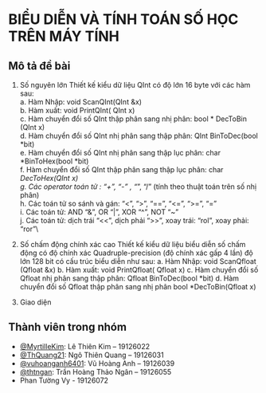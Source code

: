 # BIỂU DIỄN VÀ TÍNH TOÁN SỐ HỌC TRÊN MÁY TÍNH 

## Mô tả đề bài
1. Số nguyên lớn
Thiết kế kiểu dữ liệu QInt có độ lớn 16 byte với các hàm sau:\
a. Hàm Nhập: void ScanQInt(QInt &x)\
b. Hàm xuất: void PrintQInt( QInt x)\
c. Hàm chuyển đổi số QInt thập phân sang nhị phân: bool * DecToBin (QInt x)\
d. Hàm chuyển đổi số QInt nhị phân sang thập phân: QInt BinToDec(bool *bit)\
e. Hàm chuyển đổi số QInt nhị phân sang thập lục phân: char *BinToHex(bool *bit)\
f. Hàm chuyển đổi số QInt thập phân sang thập lục phân: char *DecToHex(QInt x)\
g. Các operator toán tử : “+”, “-” , “*”, “/” (tính theo thuật toán trên số nhị phân)\
h. Các toán tử so sánh và gán: “<”, “>”, “==”, “<=”, “>=”, “=”\
i. Các toán tử: AND “&”, OR “|”, XOR “^”, NOT “~”\
j. Các toán tử: dịch trái “<<”, dịch phải “>>”, xoay trái: “rol”, xoay phải: “ror”\

2. Số chấm động chính xác cao
Thiết kế kiểu dữ liệu biểu diễn số chấm động có độ chính xác Quadruple-precision (độ chính xác
gấp 4 lần) độ lớn 128 bit có cấu trúc biểu diễn như sau:
a. Hàm Nhập: void ScanQfloat (Qfloat &x)
b. Hàm xuất: void PrintQfloat( Qfloat x)
c. Hàm chuyển đổi số Qfloat nhị phân sang thập phân: Qfloat BinToDec(bool *bit)
d. Hàm chuyển đổi số Qfloat thập phân sang nhị phân bool *DecToBin(Qfloat x)

3. Giao diện

## Thành viên trong nhóm
- [@MyrtilleKim](https://github.com/MyrtilleKim): Lê Thiên Kim – 19126022 
- [@ThQuang21](https://github.com/ThQuang21): Ngô Thiên Quang – 19126031 
- [@vuhoanganh6401](https://github.com/vuhoanganh6401): Vũ Hoàng Anh – 19126039 
- [@thtngan](https://github.com/thtngan): Trần Hoàng Thảo Ngân – 19126055 
- Phan Tường Vy - 19126072


